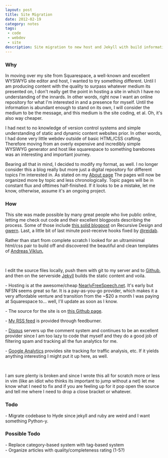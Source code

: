 ```yaml
---
layout: post
title: Site Migration
date: 2012-02-19
category: notes
tags:
 - code
 - webdev
 - site
description: Site migration to new host and Jekyll with build information and description
---
```


<h3>Why</h3>

<p>In moving over my site from Squarespace, a well-known and excellent WYSIWYG site editor and host, I wanted to try something different.  Until I am producing content with the quality to surpass whatever medium its presented on, I don't really get the point in hosting a site in which I have no understanding of the innards.  In other words, right now I want an online repository for what I'm interested in and a presence for myself.  Until the information is abundant enough to stand on its own, I will consider the medium to be the message, and this medium is the site coding, et al. Oh, it's also way cheaper.</p>
<p>I had next to no knowledge of version control systems and simple understanding of static and dynamic content websites prior.  In other words, I had done very little webdev outside of basic HTML/CSS crafting.  Therefore moving from an overly expensive and incredibly simple WYSIWYG generator and host like squarespace to something barebones was an interesting and important journey.</p>

<p>Bearing all that in mind, I decided to modify my format, as well.  I no longer consider this a blog really but more just a digital repository for different topics I'm interested in.  As stated on my <a href="/me.html">About page</a> The pages will now be organized more by topic and less chronologically.  Topic pages will be in constant flux and ofttimes half-finished.  If it looks to be a mistake, let me know, otherwise, assume it's an ongoing project.</p>

<h3>How</h3>

<p>This site was made possible by many great people who live public online, letting me check out code and their excellent blogposts describing the process. Some of those include <a href="http://recursive-design.com/blog/2010/10/12/static-blogging-the-jekyll-way/" target="_blank">this solid blogpost</a> on Recursive Design and <a href="http://gwern.net" target="_blank">gwern</a>. Last, a little bit of last minute post-receive hooks fixed by <a href="http://twitter.com/reidab" target="_blank">@reidab</a>.</p>

<p>Rather than start from complete scratch I looked for an ultraminimal html/css pair to build off and discovered the beautiful and clean templates of <a href="http://andreasviklund.com">Andreas Viklun.</a></p>

<br />

<p>I edit the source files locally, push them with git to my server and to <a href="http://github.com" target="_blank">Github</a>, and then on the serverside <a href="http://jekyllrb.com" target="_blank">Jekyll</a> builds the static content and voila.</p>

<p> - Hosting is at the awesome/cheap <a href="http://nearlyfreespeech.net">NearlyFreeSpeech.net</a>.  It's early but NFSN seems great so far.  It is a pay-as-you-go provider, which makes it a very affordable venture and transition from the ~$20 a month I was paying at Squarespace to... well, I'll update as soon as I know.</p>

<p> - The source for the site is on <a href="github.com/theoretick/Limitlesschannels.com" target="_blank">this Github page</a>.</p>

<p> - <a href="/feed/index.xml" target="_blank">My RSS feed</a> is provided through feedburner.</p>

<p> - <a href="http://disqus.com" target="_blank">Disqus</a> servers up the comment system and continues to be an excellent provider since I am too lazy to code that myself and they do a good job of filtering spam and tracking all the fun analytics for me.</p>

<p> - <a href="http://google.com/analytics">Google Analytics</a> provides site tracking for traffic analysis, etc.  If it yields anything interesting I might put it up here, as well.</p>

<br />

<p>I am sure plenty is broken and since I wrote this all for scratch more or less in vim (like an idiot who thinks its important to jump without a net) let me know what I need to fix and if you are feeling up for it pop open the source and tell me where I need to drop a close bracket or whatever.</p>

<h3>Todo</h3>

<p> - Migrate codebase to Hyde since jekyll and ruby are weird and I want something Python-y.</p>

<h3>Possible Todo</h3>

<p> - Replace category-based system with tag-based system
<br /> - Organize articles with quality/completeness rating (1-5?)</p>



